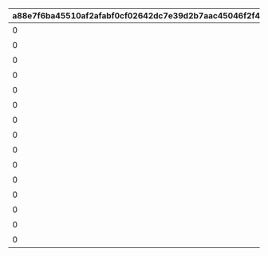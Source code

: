 |a88e7f6ba45510af2afabf0cf02642dc7e39d2b7aac45046f2f43947858f22e9|a3785f6c777546a3f1d6959693cb25c8cadadbebb1f6f00524a35c90fa48f17f|ec48cf1672cd2887a990728e51c0d7bebc5e0c31e4a1a03efa8f4d4b58434731|75888acf3a3190674f7367a12f8f1418faf6d2cdfd1a0e48f72b4c0636b825d8|bc975d697a7226ffdd6afb6fe6e65b15c4a8c7aedb8d22a828eada17747cc65a|929bc26c398fc28d2b7a20492418dc6ddde68eb56ac17ee672e4d99d22513c07|0ece0b97679daf992a0d547be824b2fee555bb6136cbc50e842a39eac23b0514|0194f2662be24d7e0eaec24ec648c353a4c5569e5ffeeda8039ab8a60ccc6a0b|2f341ef2501eaac6127e024c085d423a606b727e661420d7bbcb6c1131ce10b7|4c1fdd0ba452e597c0ab9bf85ad6e21c89af064977f7aeb64e9b49d273bec4a3|f5a24e406a84120a39799bd140f31ac30eb8e74f4e6356900720753dbad5e20b|e73739cf222898fb2b1d572af3cb9d2186804376666c9c54fbb5feade80795f4|fa7a5caf1c8eddf93e8d0b30e9ee4c6f44dedb26db37884289e5aecc93de5715|6556880f30e7341b9ab5991753e585bee271ec4a82017373cb2e9a3d07d84a28|f71f564a003087db90fb064f007c2dde1ea6d7e3bf3c2f28db3fb99cf4f9004b|
| --- | --- | --- | --- | --- | --- | --- | --- | --- | --- | --- | --- | --- | --- | --- |
|0|0|6|1|92407|92407010|25|96|924073001|924070100|前哨クエスト|8|92407020|90|924072001|
|0|92407010|6|2|92407|92407020|25|96|924073002|924070200|前哨クエスト|8|92407030|90|924072002|
|0|92407020|6|3|92407|92407030|25|96|924073003|924070300|前哨クエスト|8|0|90|924072003|
|0|0|25|1|92408|92408010|25|540|924083001|924080100|前哨クエスト|25|92408020|90|924082001|
|0|92408010|25|2|92408|92408020|25|540|924083002|924080200|前哨クエスト|25|92408030|90|924082002|
|0|92408020|25|3|92408|92408030|25|540|924083003|924080300|前哨クエスト|25|0|90|924082003|
|0|0|25|1|92409|92409010|25|540|924093001|924090100|前哨クエスト|25|92409020|90|924092001|
|0|92409010|25|2|92409|92409020|25|540|924093002|924090200|前哨クエスト|25|92409030|90|924092002|
|0|92409020|25|3|92409|92409030|25|540|924093003|924090300|前哨クエスト|25|0|90|924092003|
|0|0|25|1|92410|92410010|25|540|924103001|924100100|前哨クエスト|25|92410020|90|924102001|
|0|92410010|25|2|92410|92410020|25|540|924103002|924100200|前哨クエスト|25|92410030|90|924102002|
|0|92410020|25|3|92410|92410030|25|540|924103003|924100300|前哨クエスト|25|0|90|924102003|
|0|0|25|1|92411|92411010|25|540|924113001|924110100|前哨クエスト|25|92411020|90|924112001|
|0|92411010|25|2|92411|92411020|25|540|924113002|924110200|前哨クエスト|25|92411030|90|924112002|
|0|92411020|25|3|92411|92411030|25|540|924113003|924110300|前哨クエスト|25|0|90|924112003|